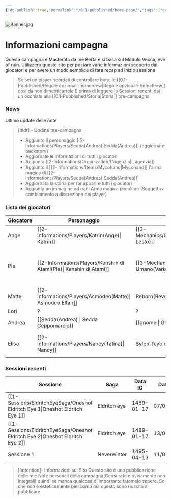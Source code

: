 ```yaml
---
{"dg-publish":true,"permalink":"/0-1-pubblished/home-page/","tags":["gardenEntry"],"noteIcon":""}
---
```


![Banner.jpg](/img/user/Assets/Banner.jpg)

# Informazioni campagna
Questa campagna è Masterata da me Berta e si basa sul Modulo Vecna, eve of ruin.
Utilizzero questo sito per postare varie informazioni scoperte dai giocatori e per avere un modo semplice di fare recap ad inizio sessione

> Se sei un player ricordati di controllare bene le [[0.1-Pubblished/Regole opzionali-homebrew\|Regole opzionali-homebrew]] cosi da non dimenticartele
> E prima di leggere le Sessioni recenti dai un occhiata alla [[0.1-Pubblished/Storia\|Storia]] pre-campagna

### News
Ultimo update delle note
> [!tldr] - Update pre-campagna
>  - Aggiunto il personaggio [[2-Informations/Players/Sedda(Andrea)\|Sedda(Andrea)]] (aggiornare backstory)
>  - Aggiornate le informazioni di tutti i giocatori
>  - Aggiunta [[2-Informations/Organization/L'agenzia\|L'agenzia]]
>  - Aggiunto il [[2-Informations/Items/Mycohand\|Mycohand]] l'arma magica di [[2-Informations/Players/Sedda(Andrea)\|Sedda(Andrea)]]
>  - Aggiornata la storia per far apparire tutti i giocatori
>  - Aggiunta un immagine ad ogni Arma magica peculiare (Soggetta a cambiamento a discrezione dei player)

### Lista dei giocatori

| Giocatore | Personaggio                                  | Razza                               | Classe                                           | Sotto-Classe                                                                            | Stato                     |
| --------- | -------------------------------------------- | ----------------------------------- | ------------------------------------------------ | --------------------------------------------------------------------------------------- | ------------------------- |
| Ange      | [[2-Informations/Players/Katrin(Ange)\| Katrin]]                    | [[3-Mechanics/CLI/races/halfling\|Halfling(Piede Lesto)]] | [[3-Mechanics/CLI/classes/rogue\| Ladro]]                                | [[3-Mechanics/CLI/classes/rogue-soulknife-tce\| Soulknife]]                                                     | Vivo                      |
| Pie       | [[2-Informations/Players/Kenshin di Atami(Pie)\| Kenshin di Atami]] | [[3-Mechanics/CLI/races/human\| Umano(Variante)]]         | [[3-Mechanics/CLI/classes/fighter\| Guerriero]] - [[3-Mechanics/CLI/classes/paladin\| Paladino]] | [[3-Mechanics/CLI/classes/fighter-battle-master\| Maestro di Battaglia]] - [[3-Mechanics/CLI/classes/paladin-oathbreaker\|Oathbreaker]] | Vivo                      |
| Matte     | [[2-Informations/Players/Asmodeo(Matte)\| Asmodeo Eltan]]           | Reborn(Revenant)                    | [[3-Mechanics/CLI/classes/warlock\| Warlock]]                            | The Undead                                                                              | Vivo                      |
| Lori      | ?                                            | ?                                   | ?                                                | ?                                                                                       | Vivo                      |
| Andrea    | [[Sedda(Andrea) \| Sedda Ceppomarcio]]       | [[gnome \| Gnomo delle foreste]]    | [[3-Mechanics/CLI/classes/druid\|druido]]        | Circolo delle Spore                                                                     | Vivo                      |
| Elisa     | [[2-Informations/Players/Nancy(Tatina)\| Nancy]]                    | Sylphi feyblood                     | [[3-Mechanics/CLI/classes/sorcerer\| Stregone]]                          | Fey Magic                                                                               | Tornata nella seva fatata |


### Sessioni recenti

| Sessione                   | Saga         | Data IG    | Data IRL   |
| -------------------------- | ------------ | ---------- | ---------- |
| [[1-Sessions/EldritchEyeSaga/Oneshot Eldritch Eye 1\|Oneshot Eldritch Eye 1]] | Eldritch eye | 1489-01-17 | 07/05/2025 |
| [[1-Sessions/EldritchEyeSaga/Oneshot Eldritch Eye 2\|Oneshot Eldritch Eye 2]] | Eldritch eye | 1489-01-17 | 13/05/2025 |
| Sessione 1                 | Neverwinter  | 1495-04-13 | 11/09/2025 |
> [!attention]- Informazioni sul Sito
> Questo sito è una pubblicazione delle mie Note personali della campagna(Censurate e ovviamente non integrali) quindi se manca qualcosa di importante fatemelo sapere.
> So che non è esteticamente bellissimo ma questo sono riuscito a pubblicare 